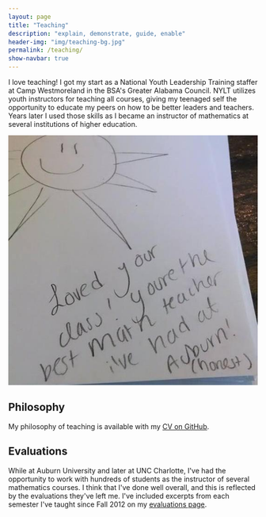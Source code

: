 ```yaml
---
layout: page
title: "Teaching"
description: "explain, demonstrate, guide, enable"
header-img: "img/teaching-bg.jpg"
permalink: /teaching/
show-navbar: true
---
```


I love teaching! I got my start as a National Youth Leadership Training
staffer at Camp Westmoreland in the BSA's Greater Alabama Council.
NYLT utilizes youth instructors for teaching all courses, giving my
teenaged self the opportunity to educate my peers on how to be
better leaders and teachers. Years later I used those skills as
I became an instructor of mathematics at several institutions of
higher education.

![Teaching Note](/img/teaching-note.jpg)

## Philosophy

My philosophy of teaching is available with my
[CV on GitHub](http://github.com/StevenClontz/cv).

## Evaluations

While at Auburn University and later at UNC Charlotte, I've had the
opportunity to work with hundreds of students as the instructor of
several mathematics courses. I think that I've done well overall, and this
is reflected by the evaluations they've left me. I've included excerpts
from each semester I've taught since Fall 2012 on my
[evaluations page](/teaching/evaluations/).
